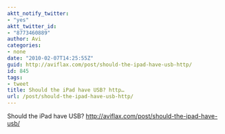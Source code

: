 ```yaml
---
aktt_notify_twitter:
- "yes"
aktt_twitter_id:
- "8773460889"
author: Avi
categories:
- none
date: "2010-02-07T14:25:55Z"
guid: http://aviflax.com/post/should-the-ipad-have-usb-http/
id: 845
tags:
- tweet
title: Should the iPad have USB? http…
url: /post/should-the-ipad-have-usb-http/
---
```

Should the iPad have USB? <a href="http://aviflax.com/post/should-the-ipad-have-usb/" rel="nofollow">http://aviflax.com/post/should-the-ipad-have-usb/</a>